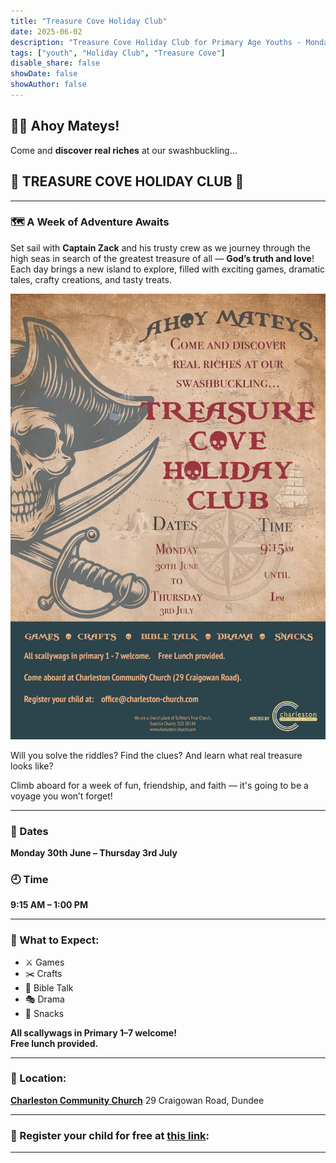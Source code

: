 ```yaml
---
title: "Treasure Cove Holiday Club"
date: 2025-06-02
description: "Treasure Cove Holiday Club for Primary Age Youths - Monday 30th June – Thursday 3rd July, 2025"
tags: ["youth", "Holiday Club", "Treasure Cove"]
disable_share: false
showDate: false
showAuthor: false
---
```


## 🏴‍☠️ Ahoy Mateys!

<p>Come and <strong>discover real riches</strong> at our swashbuckling...</p>

## 💎 TREASURE COVE HOLIDAY CLUB 💎

---

### 🗺️ A Week of Adventure Awaits

Set sail with **Captain Zack** and his trusty crew as we journey through the high seas in search of the greatest treasure of all — **God’s truth and love**! Each day brings a new island to explore, filled with exciting games, dramatic tales, crafty creations, and tasty treats.

![Treasure Cove Holiday Club](../holiday-club-2025/tcholidayclub.jpg)

Will you solve the riddles? Find the clues? And learn what real treasure looks like?

Climb aboard for a week of fun, friendship, and faith — it's going to be a voyage you won’t forget!

---

### 📅 Dates
**Monday 30th June – Thursday 3rd July**  
### 🕘 Time
**9:15 AM – 1:00 PM**

---

### 🎉 What to Expect:
- ⚔️ Games  
- ✂️ Crafts  
- 📖 Bible Talk  
- 🎭 Drama  
- 🍪 Snacks  

**All scallywags in Primary 1–7 welcome!**  
**Free lunch provided.**

---

### 📍 Location:
[**Charleston Community Church**](../../../contact/#charleston-community-church)
29 Craigowan Road, Dundee

---

### 📧 Register your child for free at [this link](https://forms.gle/BerLJNvLiLLnQZpr7):


---

